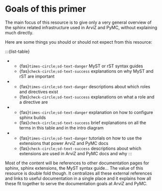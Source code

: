 # Goals of this primer

The main focus of this resource is to give only a very general overview
of the sphinx related infrastructure used in ArviZ and PyMC, without
explaining much directly.

Here are some things you should or should not expect from this resource:

:::{list-table}
* - {fas}`times-circle;sd-text-danger` MyST or rST syntax guides
  - {fas}`check-circle;sd-text-success` explanations on why MyST and rST are important
* - {fas}`times-circle;sd-text-danger` descriptions about which roles and directives exist
  - {fas}`check-circle;sd-text-success` explanations on what a role and a directive are
* - {fas}`times-circle;sd-text-danger` explanation on how to configure sphinx builds
  - {fas}`check-circle;sd-text-success` brief explanations on all the terms in this table and in the intro diagram
* - {fas}`times-circle;sd-text-danger` tutorials on how to use the extensions that power ArviZ and PyMC docs
  - {fas}`check-circle;sd-text-success` descriptions about which extensions are used in ArviZ and PyMC docs and why
:::

Most of the content will be references to other documentation pages
for sphinx, sphinx extensions, the MyST syntax guide...
The value of this resource is double fold though.
It centralizes all these external references and links to useful documentation
in a single place and it explains how all these fit together to serve
the documentation goals at ArviZ and PyMC.


